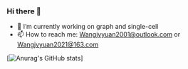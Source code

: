 ### Hi there 👋
- 🔭 I’m currently working on graph and single-cell
- 📫 How to reach me: [Wangjvyuan2001@outlook.com](mailto:Wangjvyuan2001@outlook.com) or [Wangjvyuan2021@163.com](mailto:Wangjvyuan2021@163.com)


[![Anurag's GitHub stats](https://github-readme-stats.vercel.app/api?username=EternityJune25&hide=stars,prs&count&private=true&show_icons=true)]
